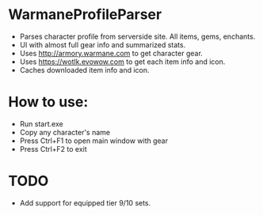 # WarmaneProfileParser

- Parses character profile from serverside site. All items, gems, enchants.
- UI with almost full gear info and summarized stats.
- Uses http://armory.warmane.com to get character gear.
- Uses https://wotlk.evowow.com to get each item info and icon.
- Caches downloaded item info and icon.

# How to use:
- Run start.exe
- Copy any character's name
- Press Ctrl+F1 to open main window with gear
- Press Ctrl+F2 to exit

# TODO
- Add support for equipped tier 9/10 sets.
